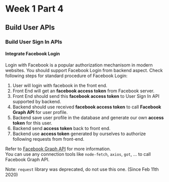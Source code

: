 # Week 1 Part 4

## Build User APIs

### Build User Sign In APIs

#### Integrate Facebook Login

Login with Facebook is a popular authorization mechanisom in modern websites. You should support Facebook Login from backend aspect. Check following steps for standard procedure of Facebook Login:

1. User will login with facebook in the front end.
2. Front End will get an **facebook access token** from Facebook server.
3. Front End should send this **facebook access token** to User Sign In API supported by backend.
4. Backend should use received **facebook access token** to call **Facebook Graph API** for user profile.
5. Backend save user profile in the database and generate our own **access token** for this user.
6. Backend send **access token** back to front end.
7. Backend use **access token** generated by ourselves to authorize following requests from front-end.

Refer to [Facebook Graph API](https://developers.facebook.com/docs/graph-api) for more information.  
You can use any connection tools like `node-fetch`, `axios`, `got`, ... to call Facebook Graph API.

Note: `request` library was deprecated, do not use this one. (Since Feb 11th 2020)